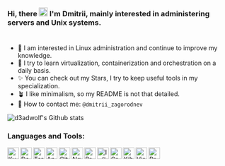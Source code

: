 ### Hi, there <img src="https://raw.githubusercontent.com/MartinHeinz/MartinHeinz/master/wave.gif" width="20"> I'm **Dmitrii**, mainly interested in administering servers and Unix systems.
<h1></h1>

- 🐧 I am interested in Linux administration and continue to improve my knowledge.
- 🐳 I try to learn virtualization, containerization and orchestration on a daily basis.
- ✨ You can check out my Stars, I try to keep useful tools in my specialization.
- 🪴 I like minimalism, so my README is not that detailed.
- 📨 How to contact me: `@dmitrii_zagorodnev`

![d3adwolf's Github stats](https://github-readme-stats.vercel.app/api?username=d3adwolf&show_icons=true&hide_border=true&count_private=true&theme=transparent&text_color=ffffff&icon_color=666666&title_color=666666)

### Languages and Tools:

<img align="left" alt="Kubernetes" height="26px" src="https://cdn.simpleicons.org/kubernetes/666666" />
<img align="left" alt="Docker" height="26px" src="https://cdn.simpleicons.org/docker/666666" />
<img align="left" alt="Terraform" height="26px" src="https://cdn.simpleicons.org/terraform/666666" />
<img align="left" alt="Ansible" height="26px" src="https://cdn.simpleicons.org/ansible/666666" />
<img align="left" alt="GitHub" height="26px" src="https://cdn.simpleicons.org/github/666666" />
<img align="left" alt="Nginx" height="26px" src="https://cdn.simpleicons.org/nginx/666666" />
<img align="left" alt="Prometheus" height="26px" src="https://cdn.simpleicons.org/prometheus/666666" />
<img align="left" alt="InfluxDB" height="26px" src="https://cdn.simpleicons.org/influxdb/666666" />
<img align="left" alt="Grafana" height="26px" src="https://cdn.simpleicons.org/grafana/666666" />
<img align="left" alt="Kibana" height="26px" src="https://cdn.simpleicons.org/kibana/666666" />
<img align="left" alt="Visual Studio Code" height="26px" src="https://cdn.simpleicons.org/visualstudiocode/666666" />
<img align="left" alt="Proxmox" height="26px" src="https://cdn.simpleicons.org/proxmox/666666" />
